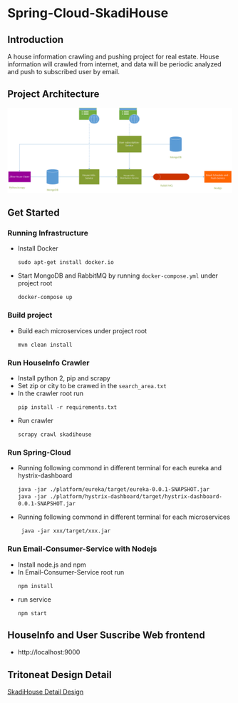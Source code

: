 # Spring-Cloud-SkadiHouse

## Introduction
A house information crawling and pushing project for real estate. House information will crawled from internet, and data will be periodic analyzed and push to subscribed user by email.
## Project Architecture
<p align="center">
  <img src="Document/Spring-Cloud-SkadiHouse.png"/>
</p>

## Get Started
### Running Infrastructure
- Install Docker 
  ``` 
  sudo apt-get install docker.io
  ```
- Start MongoDB and RabbitMQ by running ```docker-compose.yml``` under project root
  ```
  docker-compose up
  ```
### Build project
- Build each microservices under project root
  ```
  mvn clean install
  ```
### Run HouseInfo Crawler
- Install python 2, pip and scrapy
- Set zip or city to be crawed in the `search_area.txt`
- In the crawler root run
  ```
  pip install -r requirements.txt 
  ```
- Run crawler
  ```
  scrapy crawl skadihouse
  ```

### Run Spring-Cloud
- Running following commond in different terminal for each eureka and hystrix-dashboard
  ```
  java -jar ./platform/eureka/target/eureka-0.0.1-SNAPSHOT.jar 
  java -jar ./platform/hystrix-dashboard/target/hystrix-dashboard-0.0.1-SNAPSHOT.jar 
  ```
- Running following commond in different terminal for each microservices
  ```
   java -jar xxx/target/xxx.jar
  ```
### Run Email-Consumer-Service with Nodejs
- Install node.js and npm
- In Email-Consumer-Service root run 
  ```
  npm install
  ```
- run service
  ```
  npm start
  ```


## HouseInfo and User Suscribe Web frontend
  - http://localhost:9000

## Tritoneat Design Detail
 <a href="Document/SkadiHouse Design.pdf">SkadiHouse Detail Design</a>